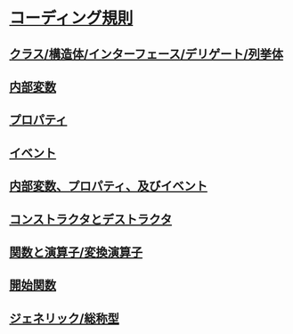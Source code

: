 # [コーディング規則](coding-rule.md)
## [クラス/構造体/インターフェース/デリゲート/列挙体](coding-rule.md#class)
## [内部変数](coding-rule.md#field)
## [プロパティ](coding-rule.md#property)
## [イベント](coding-rule.md#event)
## [内部変数、プロパティ、及びイベント](coding-rule.md#field-property-event)
## [コンストラクタとデストラクタ](coding-rule.md#ctor)
## [関数と演算子/変換演算子](coding-rule.md#method)
## [開始関数](coding-rule.md#entrypoint)
## [ジェネリック/総称型](coding-rule.md#generic)
